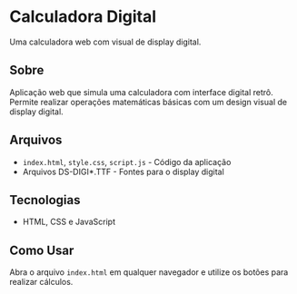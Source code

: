 # Calculadora Digital

Uma calculadora web com visual de display digital.

## Sobre

Aplicação web que simula uma calculadora com interface digital retrô. Permite realizar operações matemáticas básicas com um design visual de display digital.

## Arquivos

- `index.html`, `style.css`, `script.js` - Código da aplicação
- Arquivos DS-DIGI*.TTF - Fontes para o display digital

## Tecnologias

- HTML, CSS e JavaScript

## Como Usar

Abra o arquivo `index.html` em qualquer navegador e utilize os botões para realizar cálculos.
```
```


